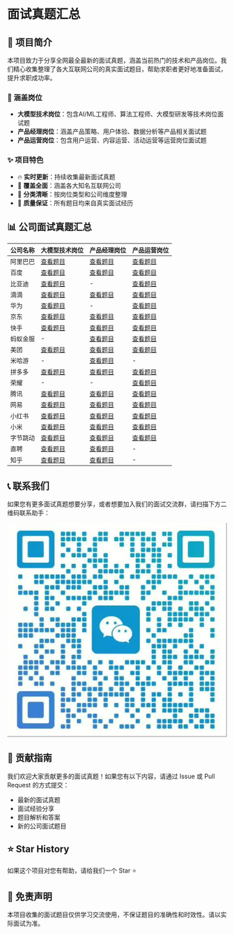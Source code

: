 # 面试真题汇总

## 📖 项目简介

本项目致力于分享全网最全最新的面试真题，涵盖当前热门的技术和产品岗位。我们精心收集整理了各大互联网公司的真实面试题目，帮助求职者更好地准备面试，提升求职成功率。

### 🎯 涵盖岗位
- **大模型技术岗位**：包含AI/ML工程师、算法工程师、大模型研发等技术岗位面试题
- **产品经理岗位**：涵盖产品策略、用户体验、数据分析等产品相关面试题  
- **产品运营岗位**：包含用户运营、内容运营、活动运营等运营岗位面试题

### ✨ 项目特色
- 🔥 **实时更新**：持续收集最新面试真题
- 🏢 **覆盖全面**：涵盖各大知名互联网公司
- 📝 **分类清晰**：按岗位类型和公司维度整理
- 💯 **质量保证**：所有题目均来自真实面试经历

## 📊 公司面试真题汇总

| 公司名称 | 大模型技术岗位 | 产品经理岗位 | 产品运营岗位 |
|---------|---------------|-------------|-------------|
| 阿里巴巴 | [查看题目](https://github.com/laputak/awesome-interview/blob/main/%E5%A4%A7%E6%A8%A1%E5%9E%8B%E6%8A%80%E6%9C%AF%E5%B2%97%E4%BD%8D/%E9%98%BF%E9%87%8C%E5%B7%B4%E5%B7%B4.md) | [查看题目](https://github.com/laputak/awesome-interview/blob/main/%E4%BA%A7%E5%93%81%E7%BB%8F%E7%90%86%E5%B2%97%E4%BD%8D/%E9%98%BF%E9%87%8C%E5%B7%B4%E5%B7%B4.md) | [查看题目](https://github.com/laputak/awesome-interview/blob/main/%E4%BA%A7%E5%93%81%E8%BF%90%E8%90%A5%E5%B2%97%E4%BD%8D/%E9%98%BF%E9%87%8C%E5%B7%B4%E5%B7%B4.md) |
| 百度 | [查看题目](https://github.com/laputak/awesome-interview/blob/main/%E5%A4%A7%E6%A8%A1%E5%9E%8B%E6%8A%80%E6%9C%AF%E5%B2%97%E4%BD%8D/%E7%99%BE%E5%BA%A6.md) | [查看题目](https://github.com/laputak/awesome-interview/blob/main/%E4%BA%A7%E5%93%81%E7%BB%8F%E7%90%86%E5%B2%97%E4%BD%8D/%E7%99%BE%E5%BA%A6.md) | [查看题目](https://github.com/laputak/awesome-interview/blob/main/%E4%BA%A7%E5%93%81%E8%BF%90%E8%90%A5%E5%B2%97%E4%BD%8D/%E7%99%BE%E5%BA%A6.md) |
| 比亚迪 | [查看题目](https://github.com/laputak/awesome-interview/blob/main/%E5%A4%A7%E6%A8%A1%E5%9E%8B%E6%8A%80%E6%9C%AF%E5%B2%97%E4%BD%8D/%E6%AF%94%E4%BA%9A%E8%BF%AA.md) | - | [查看题目](https://github.com/laputak/awesome-interview/blob/main/%E4%BA%A7%E5%93%81%E8%BF%90%E8%90%A5%E5%B2%97%E4%BD%8D/%E6%AF%94%E4%BA%9A%E8%BF%AA.md) |
| 滴滴 | [查看题目](https://github.com/laputak/awesome-interview/blob/main/%E5%A4%A7%E6%A8%A1%E5%9E%8B%E6%8A%80%E6%9C%AF%E5%B2%97%E4%BD%8D/%E6%BB%B4%E6%BB%B4.md) | [查看题目](https://github.com/laputak/awesome-interview/blob/main/%E4%BA%A7%E5%93%81%E7%BB%8F%E7%90%86%E5%B2%97%E4%BD%8D/%E6%BB%B4%E6%BB%B4.md) | [查看题目](https://github.com/laputak/awesome-interview/blob/main/%E4%BA%A7%E5%93%81%E8%BF%90%E8%90%A5%E5%B2%97%E4%BD%8D/%E6%BB%B4%E6%BB%B4.md) |
| 华为 | [查看题目](https://github.com/laputak/awesome-interview/blob/main/%E5%A4%A7%E6%A8%A1%E5%9E%8B%E6%8A%80%E6%9C%AF%E5%B2%97%E4%BD%8D/%E5%8D%8E%E4%B8%BA.md) | - | [查看题目](https://github.com/laputak/awesome-interview/blob/main/%E4%BA%A7%E5%93%81%E8%BF%90%E8%90%A5%E5%B2%97%E4%BD%8D/%E5%8D%8E%E4%B8%BA.md) |
| 京东 | [查看题目](https://github.com/laputak/awesome-interview/blob/main/%E5%A4%A7%E6%A8%A1%E5%9E%8B%E6%8A%80%E6%9C%AF%E5%B2%97%E4%BD%8D/%E4%BA%AC%E4%B8%9C.md) | [查看题目](https://github.com/laputak/awesome-interview/blob/main/%E4%BA%A7%E5%93%81%E7%BB%8F%E7%90%86%E5%B2%97%E4%BD%8D/%E4%BA%AC%E4%B8%9C.md) | [查看题目](https://github.com/laputak/awesome-interview/blob/main/%E4%BA%A7%E5%93%81%E8%BF%90%E8%90%A5%E5%B2%97%E4%BD%8D/%E4%BA%AC%E4%B8%9C.md) |
| 快手 | [查看题目](https://github.com/laputak/awesome-interview/blob/main/%E5%A4%A7%E6%A8%A1%E5%9E%8B%E6%8A%80%E6%9C%AF%E5%B2%97%E4%BD%8D/%E5%BF%AB%E6%89%8B.md) | [查看题目](https://github.com/laputak/awesome-interview/blob/main/%E4%BA%A7%E5%93%81%E7%BB%8F%E7%90%86%E5%B2%97%E4%BD%8D/%E5%BF%AB%E6%89%8B.md) | [查看题目](https://github.com/laputak/awesome-interview/blob/main/%E4%BA%A7%E5%93%81%E8%BF%90%E8%90%A5%E5%B2%97%E4%BD%8D/%E5%BF%AB%E6%89%8B.md) |
| 蚂蚁金服 | - | [查看题目](https://github.com/laputak/awesome-interview/blob/main/%E4%BA%A7%E5%93%81%E7%BB%8F%E7%90%86%E5%B2%97%E4%BD%8D/%E8%9A%82%E8%9A%81%E9%87%91%E6%9C%8D.md) | [查看题目](https://github.com/laputak/awesome-interview/blob/main/%E4%BA%A7%E5%93%81%E8%BF%90%E8%90%A5%E5%B2%97%E4%BD%8D/%E8%9A%82%E8%9A%81%E9%87%91%E6%9C%8D.md) |
| 美团 | [查看题目](https://github.com/laputak/awesome-interview/blob/main/%E5%A4%A7%E6%A8%A1%E5%9E%8B%E6%8A%80%E6%9C%AF%E5%B2%97%E4%BD%8D/%E7%BE%8E%E5%9B%A2.md) | [查看题目](https://github.com/laputak/awesome-interview/blob/main/%E4%BA%A7%E5%93%81%E7%BB%8F%E7%90%86%E5%B2%97%E4%BD%8D/%E7%BE%8E%E5%9B%A2.md) | [查看题目](https://github.com/laputak/awesome-interview/blob/main/%E4%BA%A7%E5%93%81%E8%BF%90%E8%90%A5%E5%B2%97%E4%BD%8D/%E7%BE%8E%E5%9B%A2.md) |
| 米哈游 | - | [查看题目](https://github.com/laputak/awesome-interview/blob/main/%E4%BA%A7%E5%93%81%E7%BB%8F%E7%90%86%E5%B2%97%E4%BD%8D/%E7%B1%B3%E5%93%88%E6%B8%B8.md) | - |
| 拼多多 | [查看题目](https://github.com/laputak/awesome-interview/blob/main/%E5%A4%A7%E6%A8%A1%E5%9E%8B%E6%8A%80%E6%9C%AF%E5%B2%97%E4%BD%8D/%E6%8B%BC%E5%A4%9A%E5%A4%9A.md) | [查看题目](https://github.com/laputak/awesome-interview/blob/main/%E4%BA%A7%E5%93%81%E7%BB%8F%E7%90%86%E5%B2%97%E4%BD%8D/%E6%8B%BC%E5%A4%9A%E5%A4%9A.md) | [查看题目](https://github.com/laputak/awesome-interview/blob/main/%E4%BA%A7%E5%93%81%E8%BF%90%E8%90%A5%E5%B2%97%E4%BD%8D/%E6%8B%BC%E5%A4%9A%E5%A4%9A.md) |
| 荣耀 | - | - | [查看题目](https://github.com/laputak/awesome-interview/blob/main/%E4%BA%A7%E5%93%81%E8%BF%90%E8%90%A5%E5%B2%97%E4%BD%8D/%E8%8D%A3%E8%80%80.md) |
| 腾讯 | [查看题目](https://github.com/laputak/awesome-interview/blob/main/%E5%A4%A7%E6%A8%A1%E5%9E%8B%E6%8A%80%E6%9C%AF%E5%B2%97%E4%BD%8D/%E8%85%BE%E8%AE%AF.md) | [查看题目](https://github.com/laputak/awesome-interview/blob/main/%E4%BA%A7%E5%93%81%E7%BB%8F%E7%90%86%E5%B2%97%E4%BD%8D/%E8%85%BE%E8%AE%AF.md) | [查看题目](https://github.com/laputak/awesome-interview/blob/main/%E4%BA%A7%E5%93%81%E8%BF%90%E8%90%A5%E5%B2%97%E4%BD%8D/%E8%85%BE%E8%AE%AF.md) |
| 网易 | [查看题目](https://github.com/laputak/awesome-interview/blob/main/%E5%A4%A7%E6%A8%A1%E5%9E%8B%E6%8A%80%E6%9C%AF%E5%B2%97%E4%BD%8D/%E7%BD%91%E6%98%93.md) | [查看题目](https://github.com/laputak/awesome-interview/blob/main/%E4%BA%A7%E5%93%81%E7%BB%8F%E7%90%86%E5%B2%97%E4%BD%8D/%E7%BD%91%E6%98%93.md) | [查看题目](https://github.com/laputak/awesome-interview/blob/main/%E4%BA%A7%E5%93%81%E8%BF%90%E8%90%A5%E5%B2%97%E4%BD%8D/%E7%BD%91%E6%98%93.md) |
| 小红书 | [查看题目](https://github.com/laputak/awesome-interview/blob/main/%E5%A4%A7%E6%A8%A1%E5%9E%8B%E6%8A%80%E6%9C%AF%E5%B2%97%E4%BD%8D/%E5%B0%8F%E7%BA%A2%E4%B9%A6.md) | [查看题目](https://github.com/laputak/awesome-interview/blob/main/%E4%BA%A7%E5%93%81%E7%BB%8F%E7%90%86%E5%B2%97%E4%BD%8D/%E5%B0%8F%E7%BA%A2%E4%B9%A6.md) | [查看题目](https://github.com/laputak/awesome-interview/blob/main/%E4%BA%A7%E5%93%81%E8%BF%90%E8%90%A5%E5%B2%97%E4%BD%8D/%E5%B0%8F%E7%BA%A2%E4%B9%A6.md) |
| 小米 | [查看题目](https://github.com/laputak/awesome-interview/blob/main/%E5%A4%A7%E6%A8%A1%E5%9E%8B%E6%8A%80%E6%9C%AF%E5%B2%97%E4%BD%8D/%E5%B0%8F%E7%B1%B3.md) | [查看题目](https://github.com/laputak/awesome-interview/blob/main/%E4%BA%A7%E5%93%81%E7%BB%8F%E7%90%86%E5%B2%97%E4%BD%8D/%E5%B0%8F%E7%B1%B3.md) | [查看题目](https://github.com/laputak/awesome-interview/blob/main/%E4%BA%A7%E5%93%81%E8%BF%90%E8%90%A5%E5%B2%97%E4%BD%8D/%E5%B0%8F%E7%B1%B3.md) |
| 字节跳动 | [查看题目](https://github.com/laputak/awesome-interview/blob/main/%E5%A4%A7%E6%A8%A1%E5%9E%8B%E6%8A%80%E6%9C%AF%E5%B2%97%E4%BD%8D/%E5%AD%97%E8%8A%82%E8%B7%B3%E5%8A%A8.md) | [查看题目](https://github.com/laputak/awesome-interview/blob/main/%E4%BA%A7%E5%93%81%E7%BB%8F%E7%90%86%E5%B2%97%E4%BD%8D/%E5%AD%97%E8%8A%82%E8%B7%B3%E5%8A%A8.md) | [查看题目](https://github.com/laputak/awesome-interview/blob/main/%E4%BA%A7%E5%93%81%E8%BF%90%E8%90%A5%E5%B2%97%E4%BD%8D/%E5%AD%97%E8%8A%82%E8%B7%B3%E5%8A%A8.md) |
| 直聘 | [查看题目](https://github.com/laputak/awesome-interview/blob/main/%E5%A4%A7%E6%A8%A1%E5%9E%8B%E6%8A%80%E6%9C%AF%E5%B2%97%E4%BD%8D/%E7%9B%B4%E8%81%98.md) | [查看题目](https://github.com/laputak/awesome-interview/blob/main/%E4%BA%A7%E5%93%81%E7%BB%8F%E7%90%86%E5%B2%97%E4%BD%8D/%E7%9B%B4%E8%81%98.md) | - |
| 知乎 | [查看题目](https://github.com/laputak/awesome-interview/blob/main/%E5%A4%A7%E6%A8%A1%E5%9E%8B%E6%8A%80%E6%9C%AF%E5%B2%97%E4%BD%8D/%E7%9F%A5%E4%B9%8E.md) | [查看题目](https://github.com/laputak/awesome-interview/blob/main/%E4%BA%A7%E5%93%81%E7%BB%8F%E7%90%86%E5%B2%97%E4%BD%8D/%E7%9F%A5%E4%B9%8E.md) | - |

## 📞 联系我们

如果您有更多面试真题想要分享，或者想要加入我们的面试交流群，请扫描下方二维码联系助手：

![联系助手](imgs/qrcode.png)

## 🤝 贡献指南

我们欢迎大家贡献更多的面试真题！如果您有以下内容，请通过 Issue 或 Pull Request 的方式提交：

- 最新的面试真题
- 面试经验分享
- 题目解析和答案
- 新的公司面试题目

## ⭐ Star History

如果这个项目对您有帮助，请给我们一个 Star ⭐️

## 📄 免责声明

本项目收集的面试题目仅供学习交流使用，不保证题目的准确性和时效性。请以实际面试为准。

